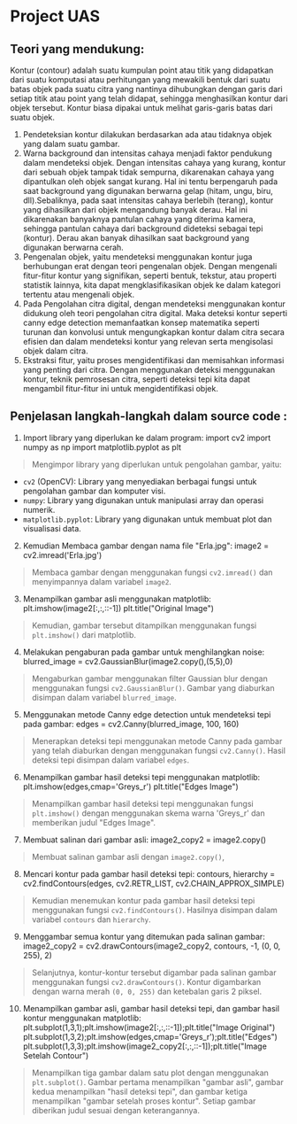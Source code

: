
# Project UAS

## Teori yang mendukung:
 Kontur (contour) adalah suatu kumpulan point atau titik yang didapatkan
dari suatu komputasi atau perhitungan yang mewakili bentuk dari suatu batas objek pada suatu citra yang nantinya dihubungkan dengan garis dari setiap titik atau point yang telah didapat, sehingga menghasilkan kontur dari objek tersebut. Kontur biasa dipakai untuk melihat garis-garis batas dari suatu objek.

1. Pendeteksian kontur dilakukan berdasarkan ada atau tidaknya objek yang dalam suatu gambar.
2. Warna background dan intensitas cahaya menjadi faktor pendukung dalam mendeteksi objek. Dengan intensitas cahaya yang kurang, kontur dari sebuah objek tampak tidak sempurna, dikarenakan cahaya yang dipantulkan oleh objek sangat kurang. Hal ini tentu berpengaruh pada saat background yang digunakan berwarna gelap (hitam, ungu, biru, dll).Sebaliknya, pada saat intensitas cahaya berlebih (terang), kontur yang dihasilkan dari objek mengandung banyak derau. Hal ini dikarenakan banyaknya pantulan cahaya yang diterima kamera, sehingga pantulan cahaya dari background dideteksi sebagai tepi (kontur). Derau akan banyak dihasilkan saat background yang digunakan berwarna cerah.
3. Pengenalan objek, yaitu mendeteksi menggunakan kontur juga berhubungan erat dengan teori pengenalan objek. Dengan mengenali fitur-fitur kontur yang signifikan, seperti bentuk, tekstur, atau properti statistik lainnya, kita dapat mengklasifikasikan objek ke dalam kategori tertentu atau mengenali objek.
4. Pada Pengolahan citra digital, dengan mendeteksi menggunakan kontur didukung oleh teori pengolahan citra digital. Maka deteksi kontur seperti canny edge detection memanfaatkan konsep matematika seperti turunan dan konvolusi untuk mengungkapkan kontur dalam citra secara efisien dan dalam mendeteksi kontur yang relevan serta mengisolasi objek dalam citra.
5. Ekstraksi fitur, yaitu proses mengidentifikasi dan memisahkan informasi yang penting dari citra. Dengan menggunakan deteksi menggunakan kontur, teknik pemrosesan citra, seperti deteksi tepi kita dapat mengambil fitur-fitur ini untuk mengidentifikasi objek.



## Penjelasan langkah-langkah dalam source code :

1. Import library yang diperlukan ke dalam program:
import cv2
import numpy as np
import matplotlib.pyplot as plt
> Mengimpor library yang diperlukan untuk pengolahan gambar, yaitu:
   - `cv2` (OpenCV): Library yang menyediakan berbagai fungsi untuk pengolahan gambar dan komputer visi.
   - `numpy`: Library yang digunakan untuk manipulasi array dan operasi numerik.
   - `matplotlib.pyplot`: Library yang digunakan untuk membuat plot dan visualisasi data.

2. Kemudian Membaca gambar dengan nama file "Erla.jpg":
image2 = cv2.imread('Erla.jpg')

> Membaca gambar dengan menggunakan fungsi `cv2.imread()` dan menyimpannya dalam variabel `image2`.

3. Menampilkan gambar asli menggunakan matplotlib:
   plt.imshow(image2[:,:,::-1])
   plt.title("Original Image")

> Kemudian, gambar tersebut ditampilkan menggunakan fungsi `plt.imshow()` dari matplotlib.

4. Melakukan pengaburan pada gambar untuk menghilangkan noise:
blurred_image = cv2.GaussianBlur(image2.copy(),(5,5),0)

> Mengaburkan gambar menggunakan filter Gaussian blur dengan menggunakan fungsi `cv2.GaussianBlur()`. Gambar yang diaburkan disimpan dalam variabel `blurred_image`.

5. Menggunakan metode Canny edge detection untuk mendeteksi tepi pada gambar:
edges = cv2.Canny(blurred_image, 100, 160)

> Menerapkan deteksi tepi menggunakan metode Canny pada gambar yang telah diaburkan dengan menggunakan fungsi `cv2.Canny()`. Hasil deteksi tepi disimpan dalam variabel `edges`.

6. Menampilkan gambar hasil deteksi tepi menggunakan matplotlib:
plt.imshow(edges,cmap='Greys_r')
plt.title("Edges Image")

> Menampilkan gambar hasil deteksi tepi menggunakan fungsi `plt.imshow()` dengan menggunakan skema warna 'Greys_r' dan memberikan judul "Edges Image".

7. Membuat salinan dari gambar asli:
image2_copy2 = image2.copy()
> Membuat salinan gambar asli dengan `image2.copy()`, 

8. Mencari kontur pada gambar hasil deteksi tepi:
contours, hierarchy = cv2.findContours(edges, cv2.RETR_LIST, cv2.CHAIN_APPROX_SIMPLE)

> Kemudian menemukan kontur pada gambar hasil deteksi tepi menggunakan fungsi `cv2.findContours()`. Hasilnya disimpan dalam variabel `contours` dan `hierarchy`. 

9. Menggambar semua kontur yang ditemukan pada salinan gambar:
image2_copy2 = cv2.drawContours(image2_copy2, contours, -1, (0, 0, 255), 2)

> Selanjutnya, kontur-kontur tersebut digambar pada salinan gambar menggunakan fungsi `cv2.drawContours()`. Kontur digambarkan dengan warna merah `(0, 0, 255)` dan ketebalan garis 2 piksel.

10. Menampilkan gambar asli, gambar hasil deteksi tepi, dan gambar hasil kontur menggunakan matplotlib:
plt.subplot(1,3,1);plt.imshow(image2[:,:,::-1]);plt.title("Image Original")
plt.subplot(1,3,2);plt.imshow(edges,cmap='Greys_r');plt.title("Edges")
plt.subplot(1,3,3);plt.imshow(image2_copy2[:,:,::-1]);plt.title("Image Setelah Contour")

> Menampilkan tiga gambar dalam satu plot dengan menggunakan `plt.subplot()`. Gambar pertama menampilkan "gambar asli", gambar kedua menampilkan "hasil deteksi tepi", dan gambar ketiga menampilkan "gambar setelah proses kontur". Setiap gambar diberikan judul sesuai dengan keterangannya.
